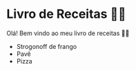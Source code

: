 # Livro de Receitas :man_cook:

Olá! Bem vindo ao meu livro de receitas :man_artist:

- Strogonoff de frango
- Pavê
- Pizza